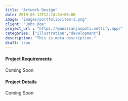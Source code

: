 ```yaml
---
title: "Artwork Design"
date: 2019-05-12T12:14:34+06:00
image: "images/portfolio/item-3.png"
client: "John Doe"
project_url : "https://manasranjanpati.netlify.app/"
categories: ["illustration","development"]
description: "This is meta description."
draft: true
---
```


#### Project Requirements

Coming Soon

#### Project Details

Coming Soon